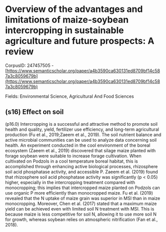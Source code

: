 # Overview of the advantages and limitations of maize-soybean intercropping in sustainable agriculture and future prospects: A review

CorpusID: 247457505 - [https://www.semanticscholar.org/paper/a4b3590ca630131ed8709bf14c587a3c8059679b](https://www.semanticscholar.org/paper/a4b3590ca630131ed8709bf14c587a3c8059679b)

Fields: Environmental Science, Agricultural And Food Sciences

## (s16) Effect on soil
(p16.0) Intercropping is a successful and attractive method to promote soil health and quality, yield, fertilizer use efficiency, and long-term agricultural production (Fu et al., 2019;Zaeem et al., 2019). The soil nutrient balance and active microbial communities can be used to analyze data concerning soil health. An experiment conducted in the cool environment of the boreal ecosystem (Zaeem et al., 2019) discovered that silage maize planted with forage soybean were suitable to increase forage cultivation. When cultivated on Podzols in a cool temperature boreal habitat, this is accomplished through enhancing active biological processes, rhizosphere soil acid phosphatase activity, and accessible P. Zaeem et al. (2019) found that rhizosphere soil acid phosphatase activity was significantly (p < 0.05) higher, especially in the intercropping treatment compared with monocropping; this implies that intercropped maize planted on Podzols can use organic P more efficiently than monocropped maize. Fu et al. (2019) revealed that the N uptake of maize grain was superior in MSI than in maize monocropping. Moreover, Chen et al. (2017) stated that a maximum maize yield can be achieved even with limited soil N treatment with MSI. This is because maize is less competitive for soil N, allowing it to use more soil N for growth, whereas soybean relies on atmospheric nitrification (Fan et al., 2018).
